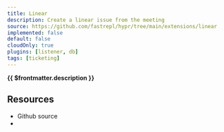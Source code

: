 ```yaml
---
title: Linear
description: Create a linear issue from the meeting
source: https://github.com/fastrepl/hypr/tree/main/extensions/linear
implemented: false
default: false
cloudOnly: true
plugins: [listener, db]
tags: [ticketing]
---
```


<TitleWithContributors :title="$frontmatter.title" />

**{{ $frontmatter.description }}**

<ExtensionTags :frontmatter="$frontmatter" />

## Resources

<ul>
  <li><a :href="$frontmatter.source">Github source</a></li>
  <li v-for="plugin in $frontmatter.plugins"><PluginLink :plugin /></li>
</ul>
